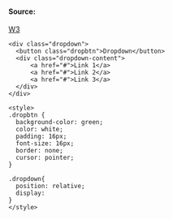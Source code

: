 #### Source:
[W3](https://www.w3schools.com/css/css_dropdowns.asp)

```
<div class="dropdown">
  <button class="dropbtn">Dropdown</button>
  <div class="dropdown-content">
      <a href="#">Link 1</a>
      <a href="#">Link 2</a>
      <a href="#">Link 3</a>
  </div>
</div>

<style>
.dropbtn {
  background-color: green;
  color: white;
  padding: 16px;
  font-size: 16px;
  border: none;
  cursor: pointer;
}

.dropdown{
  position: relative;
  display: 
}
</style>

```